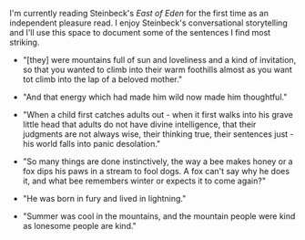 I'm currently reading Steinbeck's *East of Eden* for the first time as an independent pleasure read. I enjoy Steinbeck's conversational storytelling and I'll use this space to document some of the sentences I find most striking. 

- "[they] were mountains full of sun and loveliness and a kind of invitation, so that you wanted to climb into their warm foothills almost as you want tot climb into the lap of a beloved mother."

- "And that energy which had made him wild now made him thoughtful."

- "When a child first catches adults out - when it first walks into his grave little head that adults do not have divine intelligence, that their judgments are not always wise, their thinking true, their sentences just - his world falls into panic desolation." 

- "So many things are done instinctively, the way a bee makes honey or a fox dips his paws in a stream to fool dogs. A fox can't say why he does it, and what bee remembers winter or expects it to come again?" 

- "He was born in fury and lived in lightning."

- "Summer was cool in the mountains, and the mountain people were kind as lonesome people are kind." 

